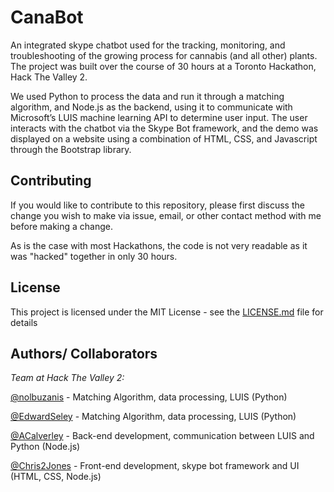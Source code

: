 CanaBot
=======

An integrated skype chatbot used for the tracking, monitoring, and troubleshooting of the growing process for cannabis (and all other) plants. The project was built over the course of 30 hours at a Toronto Hackathon, Hack The Valley 2.

We used Python to process the data and run it through a matching algorithm, and Node.js as the backend, using it to communicate with Microsoft’s LUIS machine learning API to determine user input. The user interacts with the chatbot via the Skype Bot framework, and the demo was displayed on a website using a combination of HTML, CSS, and Javascript through the Bootstrap library.

Contributing
--------
If you would like to contribute to this repository, please first discuss the change you wish to make via issue, email, or other contact method with me before making a change. 

As is the case with most Hackathons, the code is not very readable as it was "hacked" together in only 30 hours.

License
-------
This project is licensed under the MIT License - see the [LICENSE.md](/LICENSE.md) file for details

Authors/ Collaborators
---------
<em>Team at Hack The Valley 2:</em>

[@nolbuzanis](https://github.com/nolbuzanis) - Matching Algorithm, data processing, LUIS (Python)

[@EdwardSeley](https://github.com/EdwardSeley) - Matching Algorithm, data processing, LUIS (Python)

[@ACalverley](https://github.com/ACalverley) - Back-end development, communication between LUIS and Python (Node.js)

[@Chris2Jones](https://github.com/Chris2Jones) - Front-end development, skype bot framework and UI (HTML, CSS, Node.js)
